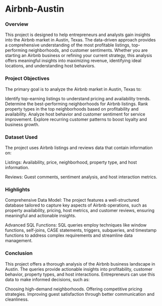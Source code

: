 # Airbnb-Austin

<h3>Overview</h3>

This project is designed to help entrepreneurs and analysts gain insights into the Airbnb market in Austin, Texas. The data-driven approach provides a comprehensive understanding of the most profitable listings, top-performing neighborhoods, and customer sentiments. Whether you are starting an Airbnb business or refining your current strategy, this analysis offers meaningful insights into maximizing revenue, identifying ideal locations, and understanding host behaviors.

<h3>Project Objectives</h3>

The primary goal is to analyze the Airbnb market in Austin, Texas to:

Identify top-earning listings to understand pricing and availability trends.
Determine the best-performing neighborhoods for Airbnb listings.
Rank property types in the top neighborhoods based on profitability and availability.
Analyze host behavior and customer sentiment for service improvement.
Explore recurring customer patterns to boost loyalty and business growth.

<h3>Dataset Used</h3>

The project uses Airbnb listings and reviews data that contain information on:

Listings: Availability, price, neighborhood, property type, and host information.

Reviews: Guest comments, sentiment analysis, and host interaction metrics.

<h3>Highlights</h3>

Comprehensive Data Model:
The project features a well-structured database tailored to capture key aspects of Airbnb operations, such as property availability, pricing, host metrics, and customer reviews, ensuring meaningful and actionable insights.

Advanced SQL Functions:
SQL queries employ techniques like window functions, self-joins, CASE statements, triggers, subqueries, and timestamp functions to address complex requirements and streamline data management.

<h3>Conclusion</h3>

This project offers a thorough analysis of the Airbnb business landscape in Austin. The queries provide actionable insights into profitability, customer behavior, property types, and host interactions. Entrepreneurs can use this data to make informed decisions, such as:

Choosing high-demand neighborhoods.
Offering competitive pricing strategies.
Improving guest satisfaction through better communication and cleanliness.
